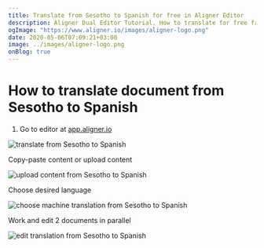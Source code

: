 ```yaml
---
title: Translate from Sesotho to Spanish for free in Aligner Editor
description: Aligner Dual Editor Tutorial. How to translate for free from Sesotho to Spanish. Aligner is multilingual document management platform. 
ogImage: "https://www.aligner.io/images/aligner-logo.png"
date: 2020-05-06T07:09:21+03:00
image: ../images/aligner-logo.png
onBlog: true
---
```


# How to translate document from Sesotho to Spanish

1. Go to editor at [app.aligner.io](https://app.aligner.io "Aligner App web page")

![translate from Sesotho to Spanish](../aligner-blank-editor.png "translate from Sesotho to Spanish")

Copy-paste content or upload content

![upload content from Sesotho to Spanish](../aligner-uploaded-document.png "upload content from Sesotho to Spanish")

Choose desired language

![choose machine translation from Sesotho to Spanish](../aligner-language-dropdown.png "choose machine translation from Sesotho to Spanish")

Work and edit 2 documents in parallel

![edit translation from Sesotho to Spanish](../aligner-double-sitded-editor.png "edit translation from Sesotho to Spanish")

